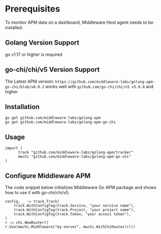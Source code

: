 # Prerequisites

To monitor APM data on a dashboard, Middleware Host agent needs to be installed.

## Golang Version Support

go v1.17 or higher is required

## go-chi/chi/v5 Version Support 

The Latest APM version: 
`https://github.com/middleware-labs/golang-apm-go-chi/blob/v0.0.2`
works well with `github.com/go-chi/chi/v5 v5.0.8` and higher


## Installation

```
go get github.com/middleware-labs/golang-apm
go get github.com/middleware-labs/golang-apm-go-chi
```

## Usage

```
import (
	  track "github.com/middleware-labs/golang-apm/tracker"
	  mwchi "github.com/middleware-labs/golang-apm-go-chi"
)
```

## Configure Middleware APM

The code snippet below initializes Middleware Go APM package and shows how to use it with go-chi/chi/v5.

```
config, _ := track.Track(
    track.WithConfigTag(track.Service, "your service name"),
    track.WithConfigTag(track.Project, "your project name"),
    track.WithConfigTag(track.Token, "your access token"),
)
r := chi.NewRouter()
r.Use(mwchi.Middleware("my-server", mwchi.WithChiRoutes(r)))
```
